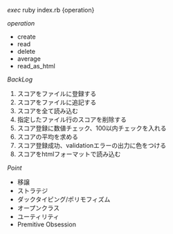 *exec*
ruby index.rb {operation}

*operation*
- create 
- read
- delete
- average
- read_as_html

*BackLog*
1. スコアをファイルに登録する
2. スコアをファイルに追記する
3. スコアを全て読み込む
4. 指定したファイル行のスコアを削除する
5. スコア登録に数値チェック、100以内チェックを入れる
6. スコアの平均を求める
7. スコア登録成功、validationエラーの出力に色をつける
8. スコアをhtmlフォーマットで読み込む

*Point*
- 移譲
- ストラテジ
- ダックタイピング/ポリモフィズム
- オープンクラス
- ユーティリティ
- Premitive Obsession
